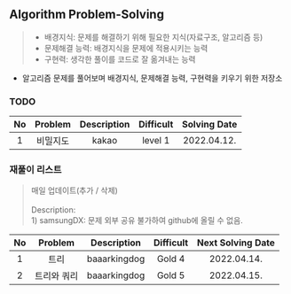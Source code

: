 ## Algorithm Problem-Solving
>- 배경지식: 문제를 해결하기 위해 필요한 지식(자료구조, 알고리즘 등)
>- 문제해결 능력: 배경지식을 문제에 적용시키는 능력
>- 구현력: 생각한 풀이를 코드로 잘 옮겨내는 능력

- 알고리즘 문제를 풀어보며 배경지식, 문제해결 능력, 구현력을 키우기 위한 저장소

### TODO
| No | Problem | Description | Difficult | Solving Date |
|:------:|:---------:|:---------:|:-----------:|:-----------:|
| 1 | 비밀지도 | kakao | level 1 | 2022.04.12. |

### 재풀이 리스트
>매일 업데이트(추가 / 삭제)
><br>
><br>Description: 
> <br>1) samsungDX: 문제 외부 공유 불가하여 github에 올릴 수 없음.

| No | Problem | Description | Difficult | Next Solving Date |
|:------:|:---------:|:---------:|:-----------:|:-----------:|
| 1 | 트리 | baaarkingdog | Gold 4 | 2022.04.14. |
| 2 | 트리와 쿼리 | baaarkingdog | Gold 5 | 2022.04.15. |
